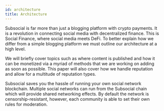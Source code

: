 ```yaml
---
id: architecture
title: Architecture
---
```


Subsocial is far more than just a blogging platform with crypto payments. It is a revolution in connecting
social media with decentralized finance. This is Social Finance, where social media meets DeFi.
To better explain how we differ from a simple blogging platform we must outline our architecture
at a high level.

We will briefly cover topics such as where content is published and how it can be monetized via
a myriad of methods that we are working on adding as soon as possible. This paper will also
cover how we handle reputation and allow for a multitude of reputation types.

Subsocial saves you the hassle of running your own social network blockchain. Multiple social
networks can run from the Subsocial chain which will provide shared networking effects. By
default the network is censorship-resistant, however, each community is able to set their own
rules for moderation.
